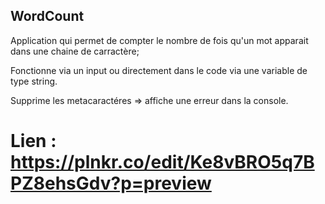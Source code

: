 ## WordCount

Application qui permet de compter le nombre de fois qu'un mot apparait dans une chaine de carractère;

Fonctionne via un input ou directement dans le code via une variable de type string.

Supprime les metacaractéres => affiche une erreur dans la console.

# Lien : https://plnkr.co/edit/Ke8vBRO5q7BPZ8ehsGdv?p=preview
